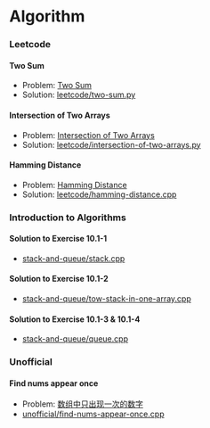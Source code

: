 Algorithm
=========

### Leetcode

#### Two Sum

- Problem: [Two Sum](https://leetcode.com/problems/two-sum/)
- Solution: [leetcode/two-sum.py](https://github.com/Tairy/Algorithm/blob/master/leetcode/two-sum.py)

#### Intersection of Two Arrays

- Problem: [Intersection of Two Arrays](https://leetcode.com/problems/intersection-of-two-arrays/)
- Solution: [leetcode/intersection-of-two-arrays.py](https://github.com/Tairy/Algorithm/blob/master/leetcode/intersection-of-two-arrays.py)

#### Hamming Distance

- Problem: [Hamming Distance](https://leetcode.com/problems/hamming-distance/)
- Solution: [leetcode/hamming-distance.cpp](https://github.com/Tairy/Algorithm/blob/master/leetcode/hamming-distance.cpp)

### Introduction to Algorithms

#### Solution to Exercise 10.1-1

- [stack-and-queue/stack.cpp](https://github.com/Tairy/Algorithm/blob/master/stack-and-queue/stack.cpp)

#### Solution to Exercise 10.1-2

- [stack-and-queue/tow-stack-in-one-array.cpp](https://github.com/Tairy/Algorithm/blob/master/stack-and-queue/tow-stack-in-one-array.cpp)

#### Solution to Exercise 10.1-3 & 10.1-4

- [stack-and-queue/queue.cpp](https://github.com/Tairy/Algorithm/blob/master/stack-and-queue/queue.cpp)

### Unofficial

#### Find nums appear once

- Problem: [数组中只出现一次的数字](http://zhedahht.blog.163.com/blog/static/2541117420071128950682/)
- [unofficial/find-nums-appear-once.cpp](https://github.com/Tairy/Algorithm/blob/master/unofficial/find-nums-appear-once.cpp)